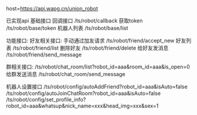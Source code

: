 host=https://api.wapg.cn/union_robot

已实现api
基础接口
回调接口
/ts/robot/callback
获取token
/ts/robot/base/token
机器人列表
/ts/robot/base/list

功能接口:
好友相关接口:
手动通过加友请求
/ts/robot/friend/accept_new
好友列表
/ts/robot/friend/list
删除好友
/ts/robot/friend/delete
给好友发消息
/ts/robot/friend/send_message

群相关接口:
/ts/robot/chat_room/list?robot_id=aaa&room_id=aaa&is_open=0  
给群发送消息
/ts/robot/chat_room/send_message


机器人设置接口
/ts/robot/config/autoAddFriend?robot_id=aaa&isAuto=false   
/ts/robot/config/autoJoinChatRoom?robot_id=aaa&isAuto=false   
/ts/robot/config/set_profile_info?robot_id=aaa&whatsup&nick_name=xxx&head_img=xxx&sex=1
